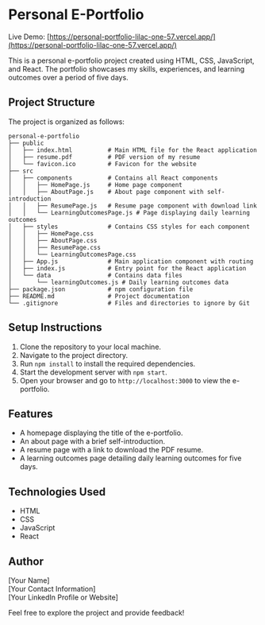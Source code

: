 # Personal E-Portfolio

Live Demo: [https://personal-portfolio-lilac-one-57.vercel.app/](https://personal-portfolio-lilac-one-57.vercel.app/)

This is a personal e-portfolio project created using HTML, CSS, JavaScript, and React. The portfolio showcases my skills, experiences, and learning outcomes over a period of five days.

## Project Structure

The project is organized as follows:

```
personal-e-portfolio
├── public
│   ├── index.html          # Main HTML file for the React application
│   ├── resume.pdf          # PDF version of my resume
│   └── favicon.ico         # Favicon for the website
├── src
│   ├── components          # Contains all React components
│   │   ├── HomePage.js     # Home page component
│   │   ├── AboutPage.js    # About page component with self-introduction
│   │   ├── ResumePage.js   # Resume page component with download link
│   │   └── LearningOutcomesPage.js # Page displaying daily learning outcomes
│   ├── styles              # Contains CSS styles for each component
│   │   ├── HomePage.css
│   │   ├── AboutPage.css
│   │   ├── ResumePage.css
│   │   └── LearningOutcomesPage.css
│   ├── App.js              # Main application component with routing
│   ├── index.js            # Entry point for the React application
│   └── data                # Contains data files
│       └── learningOutcomes.js # Daily learning outcomes data
├── package.json            # npm configuration file
├── README.md               # Project documentation
└── .gitignore              # Files and directories to ignore by Git
```

## Setup Instructions

1. Clone the repository to your local machine.
2. Navigate to the project directory.
3. Run `npm install` to install the required dependencies.
4. Start the development server with `npm start`.
5. Open your browser and go to `http://localhost:3000` to view the e-portfolio.

## Features

- A homepage displaying the title of the e-portfolio.
- An about page with a brief self-introduction.
- A resume page with a link to download the PDF resume.
- A learning outcomes page detailing daily learning outcomes for five days.

## Technologies Used

- HTML
- CSS
- JavaScript
- React

## Author

[Your Name]  
[Your Contact Information]  
[Your LinkedIn Profile or Website]  

Feel free to explore the project and provide feedback!